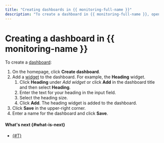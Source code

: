 ```yaml
---
title: "Creating dashboards in {{ monitoring-full-name }}"
description: "To create a dashboard in {{ monitoring-full-name }}, open the service homepage and click Create dashboard. Add a widget to the dashboard. Click Heading under Add widget or click Add in the dashboard title and then select Heading. Enter the text for your heading in the input field. Select the heading size. Click Add. The heading widget is added to the dashboard. Click Save in the upper-right corner. Enter a name for the dashboard and click Save."
---
```


# Creating a dashboard in {{ monitoring-name }}

To create a [dashboard](../../concepts/visualization/dashboard.md):

1. On the homepage, click **Create dashboard**.
1. Add a [widget](../../concepts/visualization/widget.md) to the dashboard. For example, the **Heading** widget.
   1. Click **Heading** under _Add widget_ or click **Add** in the dashboard title and then select **Heading**.
   1. Enter the text for your heading in the input field.
   1. Select the heading size.
   1. Click **Add**. The heading widget is added to the dashboard.
1. Click **Save** in the upper-right corner.
1. Enter a name for the dashboard and click **Save**.


#### What's next {#what-is-next}
- [{#T}](add-widget.md)
